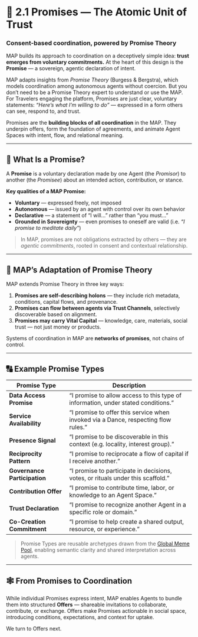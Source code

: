 # 🤝 2.1 Promises — The Atomic Unit of Trust

### Consent-based coordination, powered by Promise Theory

MAP builds its approach to coordination on a deceptively simple idea: **trust emerges from voluntary commitments.** At the heart of this design is the **Promise** — a sovereign, agentic declaration of intent.

MAP adapts insights from *Promise Theory* (Burgess & Bergstra), which models coordination among autonomous agents without coercion. But you don’t need to be a Promise Theory expert to understand or use the MAP. For Travelers engaging the platform, Promises are just clear, voluntary statements: _“Here’s what I’m willing to do”_ — expressed in a form others can see, respond to, and trust.

Promises are the **building blocks of all coordination** in the MAP. They underpin offers, form the foundation of agreements, and animate Agent Spaces with intent, flow, and relational meaning.

---

## 🔹 What Is a Promise?

A **Promise** is a voluntary declaration made by one Agent (the *Promisor*) to another (the *Promisee*) about an intended action, contribution, or stance.

**Key qualities of a MAP Promise:**
- **Voluntary** — expressed freely, not imposed
- **Autonomous** — issued by an agent with control over its own behavior
- **Declarative** — a statement of “I will…” rather than “you must…”
- **Grounded in Sovereignty** — even promises to oneself are valid (i.e. _“I promise to meditate daily”_)

> In MAP, promises are not obligations extracted by others — they are _agentic commitments_, rooted in consent and contextual relationship.

---

## 🧠 MAP’s Adaptation of Promise Theory

MAP extends Promise Theory in three key ways:

1. **Promises are self-describing holons** — they include rich metadata, conditions, capital flows, and provenance.
2. **Promises can flow between agents via Trust Channels**, selectively discoverable based on alignment.
3. **Promises may carry Vital Capital** — knowledge, care, materials, social trust — not just money or products.

Systems of coordination in MAP are **networks of promises**, not chains of control.

---

## 🔠 Example Promise Types

| **Promise Type**         | **Description**                                                                         |
|--------------------------|-----------------------------------------------------------------------------------------|
| **Data Access Promise**  | “I promise to allow access to this type of information, under stated conditions.”       |
| **Service Availability** | “I promise to offer this service when invoked via a Dance, respecting flow rules.”      |
| **Presence Signal**      | “I promise to be discoverable in this context (e.g. locality, interest group).”         |
| **Reciprocity Pattern**  | “I promise to reciprocate a flow of capital if I receive another.”                      |
| **Governance Participation** | “I promise to participate in decisions, votes, or rituals under this scaffold.”    |
| **Contribution Offer**   | “I promise to contribute time, labor, or knowledge to an Agent Space.”                 |
| **Trust Declaration**    | “I promise to recognize another Agent in a specific role or domain.”                    |
| **Co-Creation Commitment**| “I promise to help create a shared output, resource, or experience.”                  |

> Promise Types are reusable archetypes drawn from the [Global Meme Pool](../glossary.md#global-meme-pool), enabling semantic clarity and shared interpretation across agents.

---

## 🕸️ From Promises to Coordination

While individual Promises express intent, MAP enables Agents to bundle them into structured **Offers** — shareable invitations to collaborate, contribute, or exchange. Offers make Promises actionable in social space, introducing conditions, expectations, and context for uptake.

We turn to Offers next.
